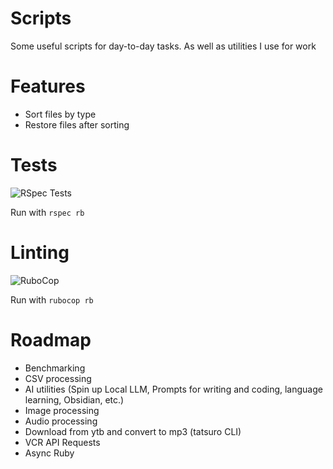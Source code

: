 # Scripts

Some useful scripts for day-to-day tasks. As well as utilities I use for work

# Features
- Sort files by type
- Restore files after sorting

# Tests
![RSpec Tests](https://github.com/nazoadiego/scripts/workflows/RSpec%20Tests/badge.svg)

Run with `rspec rb`

# Linting
![RuboCop](https://github.com/nazoadiego/scripts/workflows/RuboCop/badge.svg)

Run with `rubocop rb`

# Roadmap
- Benchmarking
- CSV processing
- AI utilities (Spin up Local LLM, Prompts for writing and coding, language learning, Obsidian, etc.)
- Image processing
- Audio processing
- Download from ytb and convert to mp3 (tatsuro CLI)
- VCR API Requests
- Async Ruby